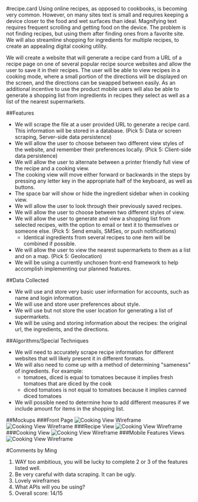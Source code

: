 #recipe.card
Using online recipes, as opposed to cookbooks, is becoming very common. However, on many sites text is small and requires keeping a device closer to the food and wet surfaces than ideal. Magnifying text requires frequent scrolling and getting food on the device. The problem is not finding recipes, but using them after finding ones from a favorite site. We will also streamline shopping for ingredients for multiple recipes, to create an appealing digital cooking utility.

We will create a website that will generate a recipe card from a URL of a recipe page on one of several popular recipe source websites and allow the user to save it in their recipes. The user will be able to view recipes in a cooking mode, where a small portion of the directions will be displayed on the screen, and the directions can be swapped between easily. As an additional incentive to use the product mobile users will also be able to generate a shopping list from ingredients in recipes they select as well as a list of the nearest supermarkets.

##Features
* We will scrape the file at a user provided URL to generate a recipe card. This information will be stored in a database. (Pick 5: Data or screen scraping, Server-side data persistence)
* We will allow the user to choose between two different view styles of the website, and remember their preferences locally. (Pick 5: Client-side data persistence)
* We will allow the user to alternate between a printer friendly full view of the recipe and a cooking view.
* The cooking view will move either forward or backwards in the steps by pressing any letter key in the appropriate half of the keyboard, as well as buttons.
* The space bar will show or hide the ingredient sidebar when in cooking view.
* We will allow the user to look through their previously saved recipes.
* We will allow the user to choose between two different styles of view.
* We will allow the user to generate and view a shopping list from selected recipes, with the option to email or text it to themselves or someone else. (Pick 5: Send emails, SMSes, or push notifications)
	* Identical ingredients from several recipes to one item will be combined if possible.
* We will allow the user to view the nearest supermarkets to them as a list and on a map. (Pick 5: Geolocation)
* We will be using a currently unchosen front-end framework to help accomplish implementing our planned features.

##Data Collected
* We will use and store very basic user information for accounts, such as name and login information.
* We will use and store user preferences about style.
* We will use but not store the user location for generating a list of supermarkets.
* We will be using and storing information about the recipes: the original url, the ingredients, and the directions.

##Algorithms/Special Techniques
* We will need to accurately scrape recipe information for different websites that will likely present it in different formats.
* We will also need to come up with a method of determining "sameness" of ingredients. For example:
	* tomatoes, diced is equal to tomatoes because it implies fresh tomatoes that are diced by the cook
	* diced tomatoes is not equal to tomatoes because it implies canned diced tomatoes
* We will possible need to determine how to add different measures if we include amount for items in the shopping list.

##Mockups
###Front Page
![Cooking View Wireframe](https://github.com/tuftsdev/comp20-spring2015-team13/blob/master/Wireframes/newuser.png)
![Cooking View Wireframe](https://github.com/tuftsdev/comp20-spring2015-team13/blob/master/Wireframes/ruserpage.png)
###Recipe View
![Cooking View Wireframe](https://github.com/tuftsdev/comp20-spring2015-team13/blob/master/Wireframes/mockup.png)
###Cooking View
![Cooking View Wireframe](https://github.com/tuftsdev/comp20-spring2015-team13/blob/master/Wireframes/cookingview.png)
###Mobile Features Views
![Cooking View Wireframe](https://github.com/tuftsdev/comp20-spring2015-team13/blob/master/Wireframes/mobileview.png)

#Comments by Ming
1. WAY too ambitious, you will be lucky to complete 2 or 3 of the features listed well.
2. Be very careful with data scraping. It can be ugly.
3. Lovely wireframes
4. What APIs will you be using?
5. Overall score: 14/15
